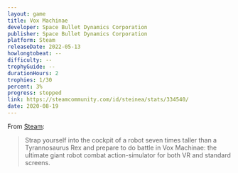 ```yaml
---
layout: game
title: Vox Machinae
developer: Space Bullet Dynamics Corporation
publisher: Space Bullet Dynamics Corporation
platform: Steam
releaseDate: 2022-05-13
howlongtobeat: --
difficulty: --
trophyGuide: --
durationHours: 2
trophies: 1/30
percent: 3%
progress: stopped
link: https://steamcommunity.com/id/steinea/stats/334540/
date: 2020-08-19
---
```


From [Steam](https://store.steampowered.com/app/334540/Vox_Machinae/):

> Strap yourself into the cockpit of a robot seven times taller than a Tyrannosaurus Rex and prepare to do battle in Vox Machinae: the ultimate giant robot combat action-simulator for both VR and standard screens.
